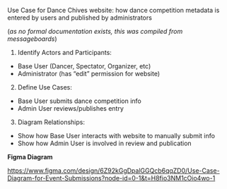 Use Case for Dance Chives website: how dance competition metadata is entered by users and published by administrators

(*as no formal documentation exists, this was compiled from messageboards*)

1. Identify Actors and Participants:
* Base User (Dancer, Spectator, Organizer, etc)
* Administrator (has “edit” permission for website)
2. Define Use Cases:
* Base User submits dance competition info
* Admin User reviews/publishes entry
3. Diagram Relationships:
* Show how Base User interacts with website to manually submit info
* Show how Admin User is involved in review and publication


**Figma Diagram**

https://www.figma.com/design/6Z92kGgDpalGGQcb6qqZD0/Use-Case-Diagram-for-Event-Submissions?node-id=0-1&t=H8fio3NM1cOio4wo-1
